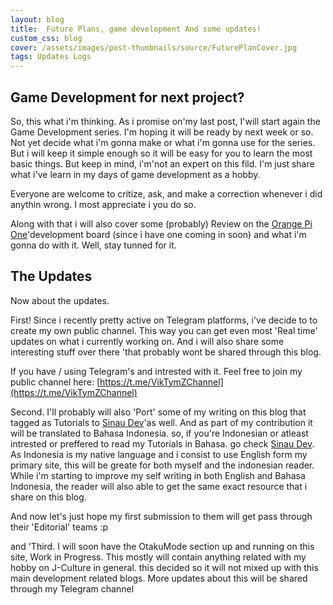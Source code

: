 ```yaml
---
layout: blog
title:  Future Plans, game development And some updates!
custom_css: blog
cover: /assets/images/post-thumbnails/source/FuturePlanCover.jpg
tags: Updates Logs
---
```



## Game Development for next project?

So, this what i'm thinking. As i promise on'my last post, I'will start again the Game Development series. I'm hoping it will be ready by next week or so. Not yet decide what i'm gonna make or what i'm gonna use for the series. But i will keep it simple enough so it will be easy for you to learn the most basic things. But keep in mind, i'm'not an expert on this fild. I'm just share what i've learn in my days of game development as a hobby.

Everyone are welcome to critize, ask, and make a correction whenever i did anythin wrong. I most appreciate i you do so.

Along with that i will also cover some (probably) Review on the [Orange Pi One](http://www.orangepi.org/orangepione/)'development board (since i have one coming in soon) and what i'm gonna do with it. Well, stay tunned for it.

## The Updates

Now about the updates.

First! Since i recently pretty active on Telegram platforms, i've decide to to create my own public channel. This way you can get even most 'Real time' updates on what i currently working on. And i will also share some interesting stuff over there 'that probably wont be shared through this blog.

If you have / using Telegram's and intrested with it. Feel free to join my public channel here: [https://t.me/VikTymZChannel](https://t.me/VikTymZChannel)

Second. I'll probably will also 'Port' some of my writing on this blog that tagged as Tutorials to [Sinau Dev](https://sinaudev.org)'as well. And as part of my contribution it will be translated to Bahasa Indonesia. so, if you're Indonesian or atleast intrested or preffered to read my Tutorials in Bahasa. go check [Sinau Dev](https://sinaudev.org/). As Indonesia is my native language and i consist to use English form my primary site, this will be greate for both myself and the indonesian reader. While i'm starting to improve my self writing in both English and Bahasa Indonesia, the reader will also able to get the same exact resource that i share on this blog.

And now let's just hope my first submission to them will get pass through their 'Editorial' teams :p

and 'Third. I will soon have the OtakuMode section up and running on this site, Work in Progress. This mostly will contain anything related with my hobby on J-Culture in general. this decided so it will not mixed up with this main development related blogs. More updates about this will be shared through my Telegram channel
